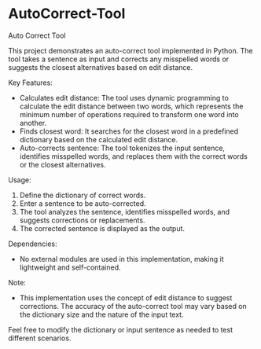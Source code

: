 # AutoCorrect-Tool
Auto Correct Tool

This project demonstrates an auto-correct tool implemented in Python. The tool takes a sentence as input and corrects any misspelled words or suggests the closest alternatives based on edit distance.

Key Features:
- Calculates edit distance: The tool uses dynamic programming to calculate the edit distance between two words, which represents the minimum number of operations required to transform one word into another.
- Finds closest word: It searches for the closest word in a predefined dictionary based on the calculated edit distance.
- Auto-corrects sentence: The tool tokenizes the input sentence, identifies misspelled words, and replaces them with the correct words or the closest alternatives.

Usage:
1. Define the dictionary of correct words.
2. Enter a sentence to be auto-corrected.
3. The tool analyzes the sentence, identifies misspelled words, and suggests corrections or replacements.
4. The corrected sentence is displayed as the output.

Dependencies:
- No external modules are used in this implementation, making it lightweight and self-contained.

Note:
- This implementation uses the concept of edit distance to suggest corrections. The accuracy of the auto-correct tool may vary based on the dictionary size and the nature of the input text.

Feel free to modify the dictionary or input sentence as needed to test different scenarios.

